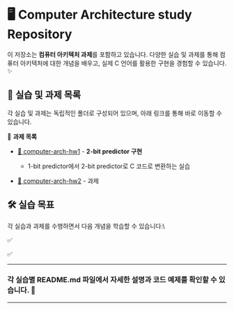 # 🖥️ Computer Architecture study Repository

이 저장소는 **컴퓨터 아키텍처 과제**를 포함하고 있습니다. 다양한 실습 및 과제를 통해 컴퓨터 아키텍처에 대한 개념을 배우고, 실제 C 언어를 활용한 구현을 경험할 수 있습니다. ✨

## 📂 실습 및 과제 목록
각 실습 및 과제는 독립적인 폴더로 구성되어 있으며, 아래 링크를 통해 바로 이동할 수 있습니다.

🔗 **과제 목록**
- [📌 computer-arch-hw1](https://github.com/ansunho123/Computer-architecture-study/tree/main/computer-arch-hw1) - **2-bit predictor 구현**
  
  - 1-bit predictor에서 2-bit predictor로 C 코드로 변환하는 실습
    

    
- [📌 computer-arch-hw2](https://github.com/ansunho123/Computer-architecture-study/tree/main/computer-arch-hw2) - 과제

  



## 🛠️ 실습 목표
각 실습과 과제를 수행하면서 다음 개념을 학습할 수 있습니다:\

✅ 

✅ 


****************



### 각 실습별 README.md 파일에서 **자세한 설명과 코드 예제**를 확인할 수 있습니다. 🚀

---
